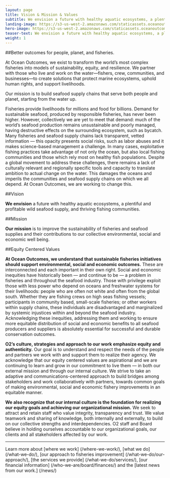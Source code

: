 ```yaml
---
layout: page 
title: Vision & Mission & Values
subtitle: We envision a future with healthy aquatic ecosystems, a plentiful and profitable wild seafood supply, and thriving fishing communities.
landing-image: https://s3-us-west-2.amazonaws.com/staticassets.oceanoutcomes.org/rollover+images/vision-and-mission-hover.jpg
hero-image: https://s3-us-west-2.amazonaws.com/staticassets.oceanoutcomes.org/hero+photos/visionmissionhero.jpg
teaser-text: We envision a future with healthy aquatic ecosystems, a plentiful and profitable wild seafood supply, and thriving fishing communities.
weight: 1
---
```


##Better outcomes for people, planet, and fisheries.

At Ocean Outcomes, we exist to transform the world’s most complex fisheries into models of sustainability, equity, and resilience. We partner with those who live and work on the water—fishers, crew, communities, and businesses—to create solutions that protect marine ecosystems, uphold human rights, and support livelihoods.

Our mission is to build seafood supply chains that serve both people and planet, starting from the water up.

Fisheries provide livelihoods for millions and food for billions. Demand for sustainable seafood, produced by responsible fisheries, has never been higher. However, collectively we are yet to meet that demand: much of the world’s seafood production remains unsustainable and poorly managed, having destructive effects on the surrounding ecosystem, such as bycatch. Many fisheries and seafood supply chains lack transparent, vetted information — this opacity presents social risks, such as labor abuses and it makes science-based management a challenge. In many cases, exploitative fishing practices take advantage of not only the ocean, but also local fishing communities and those which rely most on healthy fish populations. Despite a global movement to address these challenges, there remains a lack of culturally relevant and regionally specific tools and capacity to translate ambition to actual change on the water. This damages the oceans and imperils the communities and seafood supply chains on which we all depend. At Ocean Outcomes, we are working to change this.

##Vision

**We envision** a future with healthy aquatic ecosystems, a plentiful and profitable wild seafood supply, and thriving fishing communities.

##Mission

**Our mission** is to improve the sustainability of fisheries and seafood supplies and their contributions to our collective environmental, social and economic well being.

##Equity Centered Values

**At Ocean Outcomes, we understand that sustainable fisheries initiatives should support environmental, social and economic outcomes.** These are interconnected and each important in their own right. Social and economic inequities have historically been — and continue to be — a problem in fisheries and throughout the seafood industry. Those with privilege exploit those with less power who depend on oceans and freshwater systems for their livelihoods: people who are often not white and often from the global south. Whether they are fishing crews on high seas fishing vessels; participants in community based, small-scale fisheries; or other workers within supply chains, these individuals are disadvantaged and marginalized by systemic injustices within and beyond the seafood industry. Acknowledging these inequities, addressing them and working to ensure more equitable distribution of social and economic benefits to all seafood producers and suppliers is absolutely essential for successful and durable conservation outcomes.

**O2’s culture, strategies and approach to our work emphasize equity and authenticity.** Our goal is to understand and respect the needs of the people and partners we work with and support them to realize their agency. We acknowledge that our equity centered values are aspirational and we are continuing to learn and grow in our commitment to live them — in both our external mission and through our internal culture. We strive to take an adaptive and communications-centered approach to build bridges among stakeholders and work collaboratively with partners, towards common goals of making environmental, social and economic fishery improvements in an equitable manner. 

**We also recognize that our internal culture is the foundation for realizing our equity goals and achieving our organizational mission.** We seek to attract and retain staff who value integrity, transparency and trust. We value teamwork and sharing of knowledge, both internally and externally, to build on our collective strengths and interdependencies. O2 staff and Board believe in holding ourselves accountable to our organizational goals, our clients and all stakeholders affected by our work.

---

Learn more about [where we work] (/where-we-work/), [what we do] (/what-we-do/), [our approach to fisheries improvement] (/what-we-do/our-approach/), [the services we provide] (/what-we-do/services/), [our financial information] (/who-we-are/board/finances/) and the [latest news from our work.] (/news/)
